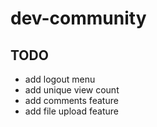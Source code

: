# dev-community


## TODO
- add logout menu
- add unique view count
- add comments feature
- add file upload feature
